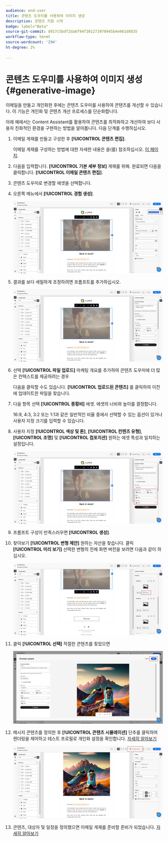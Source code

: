 ```yaml
---
audience: end-user
title: 콘텐츠 도우미를 사용하여 이미지 생성
description: 콘텐츠 지원 시작
badge: label="Beta"
source-git-commit: d917c5bdf2da6f94f301273970945b4e961d8835
workflow-type: tm+mt
source-wordcount: '294'
ht-degree: 2%

---
```



# 콘텐츠 도우미를 사용하여 이미지 생성 {#generative-image}

이메일을 만들고 개인화한 후에는 콘텐츠 도우미를 사용하여 콘텐츠를 개선할 수 있습니다. 이 기능은 개인화 및 콘텐츠 개선 프로세스를 단순화합니다.

아래 예에서는 Content Assistant를 활용하여 콘텐츠를 최적화하고 개선하여 보다 사용자 친화적인 환경을 구현하는 방법을 알아봅니다. 다음 단계를 수행하십시오.

1. 이메일 게재를 만들고 구성한 후 **[!UICONTROL 콘텐츠 편집]**.

   이메일 게재를 구성하는 방법에 대한 자세한 내용은 을(를) 참조하십시오. [이 페이지](../content/create-email-content.md).

1. 다음을 입력합니다. **[!UICONTROL 기본 세부 정보]** 게재를 위해. 완료되면 다음을 클릭합니다. **[!UICONTROL 이메일 콘텐츠 편집]**.

1. 콘텐츠 도우미로 변경할 에셋을 선택합니다.

1. 오른쪽 메뉴에서 **[!UICONTROL 경험 생성]**.

   ![](assets/image-genai-1.png)

1. 결과를 보다 세밀하게 조정하려면 프롬프트를 추가하십시오.

   ![](assets/image-genai-2.png)

1. 선택 **[!UICONTROL 파일 업로드]** 마케팅 개요를 추가하여 콘텐츠 도우미에 더 많은 컨텍스트를 제공하려는 경우

   다음을 클릭할 수도 있습니다. **[!UICONTROL 업로드된 콘텐츠]** 를 클릭하여 이전에 업데이트한 파일을 찾습니다.

1. 다음 항목 선택 **[!UICONTROL 종횡비]** 에셋. 에셋의 너비와 높이를 결정합니다.

   16:9, 4:3, 3:2 또는 1:1과 같은 일반적인 비율 중에서 선택할 수 있는 옵션이 있거나 사용자 지정 크기를 입력할 수 있습니다.

1. 사용자 지정 **[!UICONTROL 색상 및 톤]**, **[!UICONTROL 컨텐츠 유형]**, **[!UICONTROL 조명]** 및 **[!UICONTROL 컴포지션]** 원하는 에셋 특성과 일치하는 설정입니다.

   ![](assets/image-genai-3.png)

1. 프롬프트 구성이 만족스러우면 **[!UICONTROL 생성]**.

1. 찾아보기 **[!UICONTROL 변형 제안]** 원하는 자산을 찾습니다. 클릭 **[!UICONTROL 미리 보기]** 선택한 변형의 전체 화면 버전을 보려면 다음과 같이 하십시오.

   ![](assets/image-genai-5.png)

1. 클릭 **[!UICONTROL 선택]** 적절한 콘텐츠를 찾았으면

   ![](assets/image-genai-6.png)

1. 메시지 콘텐츠를 정의한 후 **[!UICONTROL 콘텐츠 시뮬레이션]** 단추를 클릭하여 렌더링을 제어하고 테스트 프로필로 개인화 설정을 확인합니다.  [자세히 알아보기](../preview-test/preview-content.md)

   ![](assets/image-genai-7.png)

1. 콘텐츠, 대상자 및 일정을 정의했으면 이메일 게재를 준비할 준비가 되었습니다. [자세히 알아보기](../monitor/prepare-send.md)